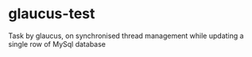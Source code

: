 # glaucus-test
Task by glaucus, on synchronised thread management while updating a single row of MySql database
